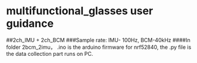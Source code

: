 # multifunctional_glasses user guidance
##2ch_IMU + 2ch_BCM
###Sample rate: IMU- 100Hz, BCM-40kHz
####In folder 2bcm_2imu， .ino is the arduino firmware for nrf52840, the .py file is the data collection part runs on PC.
